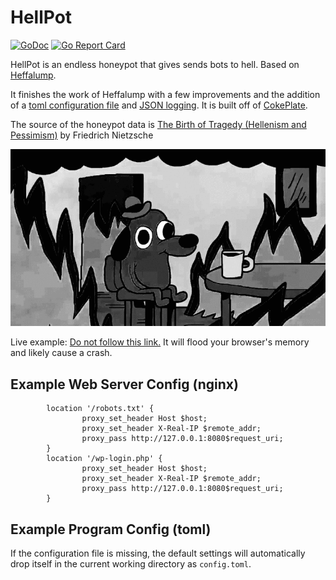 # HellPot   
[![GoDoc](https://godoc.org/github.com/yunginnanet/?status.svg)](https://godoc.org/github.com/yunginnanet/HellPot) [![Go Report Card](https://goreportcard.com/badge/github.com/yunginnanet/HellPot)](https://goreportcard.com/report/github.com/yunginnanet/HellPot)
  
HellPot is an endless honeypot that gives sends bots to hell. Based on [Heffalump](https://github.com/carlmjohnson/heffalump).   
  
  It finishes the work of Heffalump with a few improvements and the addition of a [toml configuration file](https://github.com/spf13/viper) and [JSON logging](https://github.com/rs/zerolog). It is built off of [CokePlate](https://git.tcp.direct/kayos/CokePlate).
    

The source of the honeypot data is [The Birth of Tragedy (Hellenism and Pessimism)](https://www.gutenberg.org/files/51356/51356-h/51356-h.htm) by Friedrich Nietzsche

![Exploding Heffalump](hellgif.gif)

Live example: <a href="https://vx-underground.org/wp-login.php" rel="nofollow">Do not follow this link.</a> It will flood your browser's memory and likely cause a crash.

## Example Web Server Config (nginx)  
    
```          
		location '/robots.txt' {
                proxy_set_header Host $host;
                proxy_set_header X-Real-IP $remote_addr;
                proxy_pass http://127.0.0.1:8080$request_uri;
        }
        location '/wp-login.php' {
                proxy_set_header Host $host;
                proxy_set_header X-Real-IP $remote_addr;
                proxy_pass http://127.0.0.1:8080$request_uri;
        }
```


## Example Program Config (toml) 
  
  If the configuration  file is missing, the default settings will automatically drop itself in the current working directory as `config.toml`.  
    
